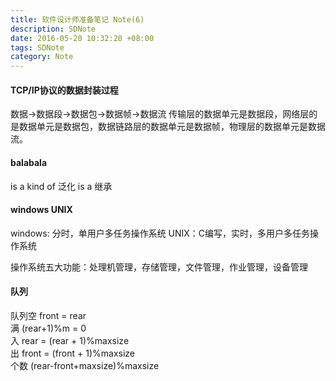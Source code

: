 ```yaml
---
title: 软件设计师准备笔记 Note(6)
description: SDNote
date: 2016-05-20 10:32:20 +08:00
tags: SDNote
category: Note
---
```


#### TCP/IP协议的数据封装过程
数据->数据段->数据包->数据帧->数据流
传输层的数据单元是数据段，网络层的是数据单元是数据包，数据链路层的数据单元是数据帧，物理层的数据单元是数据流。

#### balabala
is a kind of 泛化
is a 继承

#### windows UNIX
windows: 分时，单用户多任务操作系统
UNIX：C编写，实时，多用户多任务操作系统

操作系统五大功能：处理机管理，存储管理，文件管理，作业管理，设备管理

#### 队列
队列空 front = rear   
满 (rear+1)%m = 0   
入 rear = (rear + 1)%maxsize   
出 front = (front + 1)%maxsize   
个数 (rear-front+maxsize)%maxsize  
